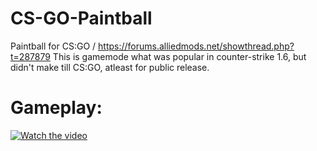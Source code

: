 # CS-GO-Paintball
Paintball for CS:GO / https://forums.alliedmods.net/showthread.php?t=287879
This is gamemode what was popular in counter-strike 1.6, but didn't make till CS:GO, atleast for public release.

# Gameplay:

[![Watch the video](https://i.imgur.com/O5usMOK.png)](https://youtu.be/bmRmy5h65Jw)
